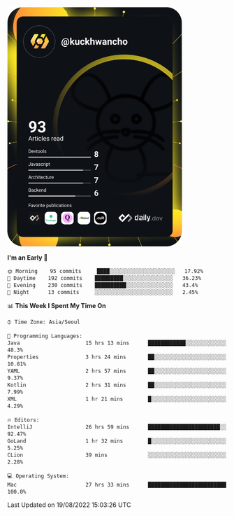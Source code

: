 <a href="https://app.daily.dev/kuckhwancho"><img src="https://github.com/kuckjwi0928/kuckjwi0928/blob/master/devcard.svg" width="400" alt="Kuckjwi Devcard"/></a>

<!--START_SECTION:waka-->
**I'm an Early 🐤** 

```text
🌞 Morning    95 commits     ████░░░░░░░░░░░░░░░░░░░░░   17.92% 
🌆 Daytime    192 commits    █████████░░░░░░░░░░░░░░░░   36.23% 
🌃 Evening    230 commits    ██████████░░░░░░░░░░░░░░░   43.4% 
🌙 Night      13 commits     ░░░░░░░░░░░░░░░░░░░░░░░░░   2.45%

```


📊 **This Week I Spent My Time On** 

```text
⌚︎ Time Zone: Asia/Seoul

💬 Programming Languages: 
Java                     15 hrs 13 mins      ████████████░░░░░░░░░░░░░   48.3% 
Properties               3 hrs 24 mins       ██░░░░░░░░░░░░░░░░░░░░░░░   10.81% 
YAML                     2 hrs 57 mins       ██░░░░░░░░░░░░░░░░░░░░░░░   9.37% 
Kotlin                   2 hrs 31 mins       ██░░░░░░░░░░░░░░░░░░░░░░░   7.99% 
XML                      1 hr 21 mins        █░░░░░░░░░░░░░░░░░░░░░░░░   4.29%

🔥 Editors: 
IntelliJ                 26 hrs 59 mins      ███████████████████████░░   92.47% 
GoLand                   1 hr 32 mins        █░░░░░░░░░░░░░░░░░░░░░░░░   5.25% 
CLion                    39 mins             ░░░░░░░░░░░░░░░░░░░░░░░░░   2.28%

💻 Operating System: 
Mac                      27 hrs 33 mins      █████████████████████████   100.0%

```


 Last Updated on 19/08/2022 15:03:26 UTC
<!--END_SECTION:waka-->
